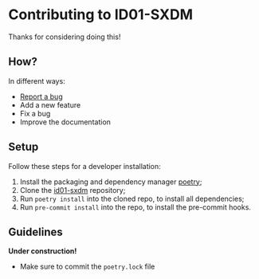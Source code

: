 # Contributing to ID01-SXDM

Thanks for considering doing this!

## How?

In different ways:

* [Report a bug](https://gitlab.esrf.fr/id01-science/id01-sxdm-utils/-/issues/new)
* Add a new feature
* Fix a bug
* Improve the documentation

## Setup

Follow these steps for a developer installation:

1. Install the packaging and dependency manager [poetry](https://python-poetry.org/docs/#installation);
2. Clone the [id01-sxdm](https://gitlab.esrf.fr/id01-science/id01-sxdm-utils) repository;
3. Run `poetry install` into the cloned repo, to install all dependencies;
4. Run `pre-commit install` into the repo, to install the pre-commit hooks.

## Guidelines

**Under construction!**

* Make sure to commit the `poetry.lock` file

